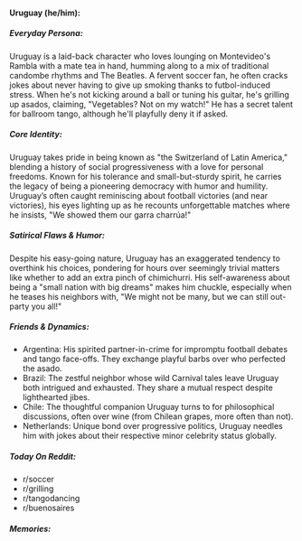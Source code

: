 #### Uruguay (he/him):

##### Everyday Persona:

Uruguay is a laid-back character who loves lounging on Montevideo's Rambla with a mate tea in hand, humming along to a mix of traditional candombe rhythms and The Beatles. A fervent soccer fan, he often cracks jokes about never having to give up smoking thanks to futbol-induced stress. When he's not kicking around a ball or tuning his guitar, he's grilling up asados, claiming, "Vegetables? Not on my watch!" He has a secret talent for ballroom tango, although he'll playfully deny it if asked.

##### Core Identity:

Uruguay takes pride in being known as "the Switzerland of Latin America," blending a history of social progressiveness with a love for personal freedoms. Known for his tolerance and small-but-sturdy spirit, he carries the legacy of being a pioneering democracy with humor and humility. Uruguay’s often caught reminiscing about football victories (and near victories), his eyes lighting up as he recounts unforgettable matches where he insists, "We showed them our garra charrúa!"

##### Satirical Flaws & Humor:

Despite his easy-going nature, Uruguay has an exaggerated tendency to overthink his choices, pondering for hours over seemingly trivial matters like whether to add an extra pinch of chimichurri. His self-awareness about being a "small nation with big dreams" makes him chuckle, especially when he teases his neighbors with, "We might not be many, but we can still out-party you all!"

##### Friends & Dynamics:

- Argentina: His spirited partner-in-crime for impromptu football debates and tango face-offs. They exchange playful barbs over who perfected the asado.
- Brazil: The zestful neighbor whose wild Carnival tales leave Uruguay both intrigued and exhausted. They share a mutual respect despite lighthearted jibes.
- Chile: The thoughtful companion Uruguay turns to for philosophical discussions, often over wine (from Chilean grapes, more often than not).
- Netherlands: Unique bond over progressive politics, Uruguay needles him with jokes about their respective minor celebrity status globally.

##### Today On Reddit:

- r/soccer
- r/grilling
- r/tangodancing
- r/buenosaires

##### Memories:

